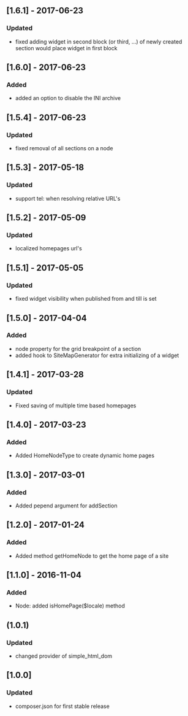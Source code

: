 ## [1.6.1] - 2017-06-23
### Updated
- fixed adding widget in second block (or third, ...) of newly created section would place widget in first block

## [1.6.0] - 2017-06-23
### Added
- added an option to disable the INI archive

## [1.5.4] - 2017-06-23
### Updated
- fixed removal of all sections on a node

## [1.5.3] - 2017-05-18
### Updated
- support tel: when resolving relative URL's

## [1.5.2] - 2017-05-09
### Updated
- localized homepages url's

## [1.5.1] - 2017-05-05
### Updated
- fixed widget visibility when published from and till is set

## [1.5.0] - 2017-04-04
### Added
- node property for the grid breakpoint of a section
- added hook to SiteMapGenerator for extra initializing of a widget

## [1.4.1] - 2017-03-28
### Updated
- Fixed saving of multiple time based homepages

## [1.4.0] - 2017-03-23
### Added
- Added HomeNodeType to create dynamic home pages

## [1.3.0] - 2017-03-01
### Added
- Added pepend argument for addSection

## [1.2.0] - 2017-01-24
### Added
- Added method getHomeNode to get the home page of a site

## [1.1.0] - 2016-11-04
### Added
- Node: added isHomePage($locale) method

## (1.0.1)
### Updated
- changed provider of simple_html_dom

## [1.0.0]
### Updated
- composer.json for first stable release
